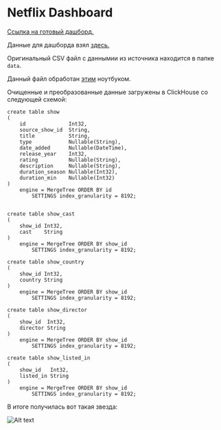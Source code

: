 # Netflix Dashboard

[Ссылка на готовый дашборд.](https://datalens.yandex/hwnixkr19na06)

Данные для дашборда взял [здесь.](https://www.kaggle.com/datasets/shivamb/netflix-shows)

Оригинальный CSV файл с даннымии из источника находится в папке
```data```.

Данный файл обработан [этим](./netflix_transform.ipynb) ноутбуком.

Очищенные и преобразованные данные загружены в ClickHouse со следующей схемой:
```
create table show
(
    id              Int32,
    source_show_id  String,
    title           String,
    type            Nullable(String),
    date_added      Nullable(DateTime),
    release_year    Int32,
    rating          Nullable(String),
    description     Nullable(String),
    duration_season Nullable(Int32),
    duration_min    Nullable(Int32)
)
    engine = MergeTree ORDER BY id
        SETTINGS index_granularity = 8192;


create table show_cast
(
    show_id Int32,
    cast    String
)
    engine = MergeTree ORDER BY show_id
        SETTINGS index_granularity = 8192;

create table show_country
(
    show_id Int32,
    country String
)
    engine = MergeTree ORDER BY show_id
        SETTINGS index_granularity = 8192;

create table show_director
(
    show_id  Int32,
    director String
)
    engine = MergeTree ORDER BY show_id
        SETTINGS index_granularity = 8192;

create table show_listed_in
(
    show_id   Int32,
    listed_in String
)
    engine = MergeTree ORDER BY show_id
        SETTINGS index_granularity = 8192;
```

В  итоге получилась вот такая звезда:

![Alt text](schema.png)